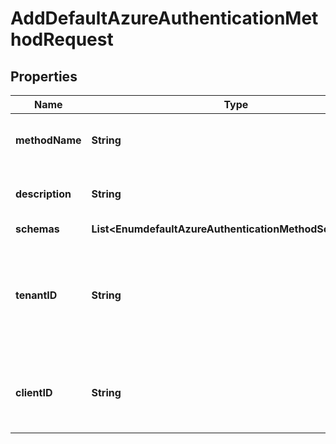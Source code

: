 

# AddDefaultAzureAuthenticationMethodRequest


## Properties

| Name | Type | Description | Notes |
|------------ | ------------- | ------------- | -------------|
|**methodName** | **String** | Name of the new Azure Authentication Method |  |
|**description** | **String** | A description for this Azure Authentication Method |  [optional] |
|**schemas** | **List&lt;EnumdefaultAzureAuthenticationMethodSchemaUrn&gt;** |  |  |
|**tenantID** | **String** | The tenant ID to use to authenticate. If this is not provided, then it will be obtained from the AZURE_TENANT_ID environment variable. |  [optional] |
|**clientID** | **String** | The client ID to use to authenticate. If this is not provided, then it will be obtained from the AZURE_CLIENT_ID |  [optional] |



